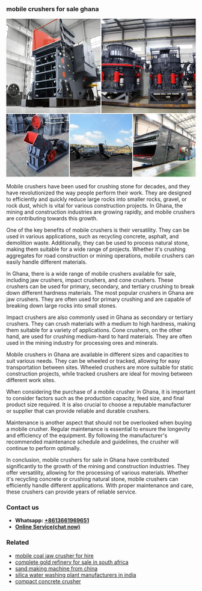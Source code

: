 <h3>mobile crushers for sale ghana</h3><img src='1704856821.jpg' alt=''><p>Mobile crushers have been used for crushing stone for decades, and they have revolutionized the way people perform their work. They are designed to efficiently and quickly reduce large rocks into smaller rocks, gravel, or rock dust, which is vital for various construction projects. In Ghana, the mining and construction industries are growing rapidly, and mobile crushers are contributing towards this growth.</p><p>One of the key benefits of mobile crushers is their versatility. They can be used in various applications, such as recycling concrete, asphalt, and demolition waste. Additionally, they can be used to process natural stone, making them suitable for a wide range of projects. Whether it's crushing aggregates for road construction or mining operations, mobile crushers can easily handle different materials.</p><p>In Ghana, there is a wide range of mobile crushers available for sale, including jaw crushers, impact crushers, and cone crushers. These crushers can be used for primary, secondary, and tertiary crushing to break down different hardness materials. The most popular crushers in Ghana are jaw crushers. They are often used for primary crushing and are capable of breaking down large rocks into small stones.</p><p>Impact crushers are also commonly used in Ghana as secondary or tertiary crushers. They can crush materials with a medium to high hardness, making them suitable for a variety of applications. Cone crushers, on the other hand, are used for crushing medium-hard to hard materials. They are often used in the mining industry for processing ores and minerals.</p><p>Mobile crushers in Ghana are available in different sizes and capacities to suit various needs. They can be wheeled or tracked, allowing for easy transportation between sites. Wheeled crushers are more suitable for static construction projects, while tracked crushers are ideal for moving between different work sites.</p><p>When considering the purchase of a mobile crusher in Ghana, it is important to consider factors such as the production capacity, feed size, and final product size required. It is also crucial to choose a reputable manufacturer or supplier that can provide reliable and durable crushers.</p><p>Maintenance is another aspect that should not be overlooked when buying a mobile crusher. Regular maintenance is essential to ensure the longevity and efficiency of the equipment. By following the manufacturer's recommended maintenance schedule and guidelines, the crusher will continue to perform optimally.</p><p>In conclusion, mobile crushers for sale in Ghana have contributed significantly to the growth of the mining and construction industries. They offer versatility, allowing for the processing of various materials. Whether it's recycling concrete or crushing natural stone, mobile crushers can efficiently handle different applications. With proper maintenance and care, these crushers can provide years of reliable service.</p><h3>Contact us</h3><ul><li><strong>Whatsapp:&nbsp;<a href="https://wa.me/8613661969651">+8613661969651</a></strong></li><li><a href="https://swt.shibang-china.com/?git&amp;zhl&amp;mobile crushers for sale ghana"><strong>Online Service(chat now)</strong></a></li></ul><h3>Related</h3><ul><li><a href='mobile coal jaw crusher for hire.md'>mobile coal jaw crusher for hire</a></li><li><a href='complete gold refinery for sale in south africa.md'>complete gold refinery for sale in south africa</a></li><li><a href='sand making machine from china.md'>sand making machine from china</a></li><li><a href='silica water washing plant manufacturers in india.md'>silica water washing plant manufacturers in india</a></li><li><a href='compact concrete crusher.md'>compact concrete crusher</a></li></ul>